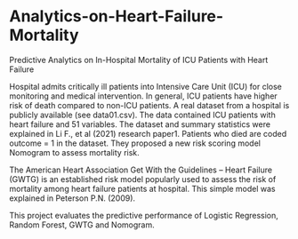 # Analytics-on-Heart-Failure-Mortality
Predictive Analytics on In-Hospital Mortality of ICU Patients with Heart Failure

Hospital admits critically ill patients into Intensive Care Unit (ICU) for close monitoring and medical intervention. In general, ICU patients have higher risk of death compared to non-ICU patients. A real dataset from a hospital is publicly available (see data01.csv). The data contained ICU patients with heart failure and 51 variables. The dataset and summary statistics were explained in Li F., et al (2021) research paper1. Patients who died are coded outcome = 1 in the dataset. They proposed a new risk scoring model Nomogram to assess mortality risk.

The American Heart Association Get With the Guidelines – Heart Failure (GWTG) is an established risk model popularly used to assess the risk of mortality among heart failure patients at hospital. This simple model was explained in Peterson P.N. (2009).

This project evaluates the predictive performance of Logistic Regression, Random Forest, GWTG and Nomogram.

